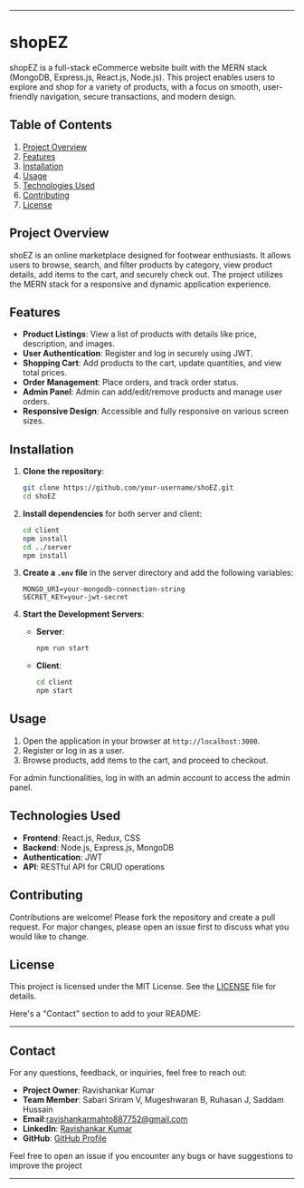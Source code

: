 

---

# shopEZ

shopEZ is a full-stack eCommerce website built with the MERN stack (MongoDB, Express.js, React.js, Node.js). This project enables users to explore and shop for a variety of products, with a focus on smooth, user-friendly navigation, secure transactions, and modern design.

## Table of Contents

1. [Project Overview](#project-overview)
2. [Features](#features)
3. [Installation](#installation)
4. [Usage](#usage)
5. [Technologies Used](#technologies-used)
6. [Contributing](#contributing)
7. [License](#license)

## Project Overview

shoEZ is an online marketplace designed for footwear enthusiasts. It allows users to browse, search, and filter products by category, view product details, add items to the cart, and securely check out. The project utilizes the MERN stack for a responsive and dynamic application experience.

## Features

- **Product Listings**: View a list of products with details like price, description, and images.
- **User Authentication**: Register and log in securely using JWT.
- **Shopping Cart**: Add products to the cart, update quantities, and view total prices.
- **Order Management**: Place orders, and track order status.
- **Admin Panel**: Admin can add/edit/remove products and manage user orders.
- **Responsive Design**: Accessible and fully responsive on various screen sizes.

## Installation

1. **Clone the repository**:
    ```bash
    git clone https://github.com/your-username/shoEZ.git
    cd shoEZ
    ```

2. **Install dependencies** for both server and client:
    ```bash
    cd client
    npm install
    cd ../server
    npm install
    ```

3. **Create a `.env` file** in the server directory and add the following variables:
    ```plaintext
    MONGO_URI=your-mongodb-connection-string
    SECRET_KEY=your-jwt-secret
    ```

4. **Start the Development Servers**:
    - **Server**: 
        ```bash
        npm run start
        ```
    - **Client**:
        ```bash
        cd client
        npm start
        ```

## Usage

1. Open the application in your browser at `http://localhost:3000`.
2. Register or log in as a user.
3. Browse products, add items to the cart, and proceed to checkout.

For admin functionalities, log in with an admin account to access the admin panel.

## Technologies Used

- **Frontend**: React.js, Redux, CSS
- **Backend**: Node.js, Express.js, MongoDB
- **Authentication**: JWT
- **API**: RESTful API for CRUD operations

## Contributing

Contributions are welcome! Please fork the repository and create a pull request. For major changes, please open an issue first to discuss what you would like to change.

## License

This project is licensed under the MIT License. See the [LICENSE](LICENSE) file for details.

Here's a "Contact" section to add to your README:

---

## Contact

For any questions, feedback, or inquiries, feel free to reach out:

- **Project Owner**: Ravishankar Kumar
- **Team Member**: Sabari Sriram V, Mugeshwaran B, Ruhasan J, Saddam Hussain
- **Email**:[ravishankarmahto887752@gmail.com](mailto:ravishankarmahto887752@gmail.com)  
- **LinkedIn**:  [Ravishankar Kumar](https://www.linkedin.com/in/ravishankar-kumar-ba1620222/) 
- **GitHub**: [GitHub Profile](https://github.com/RavishankarMahto)

Feel free to open an issue if you encounter any bugs or have suggestions to improve the project

---
